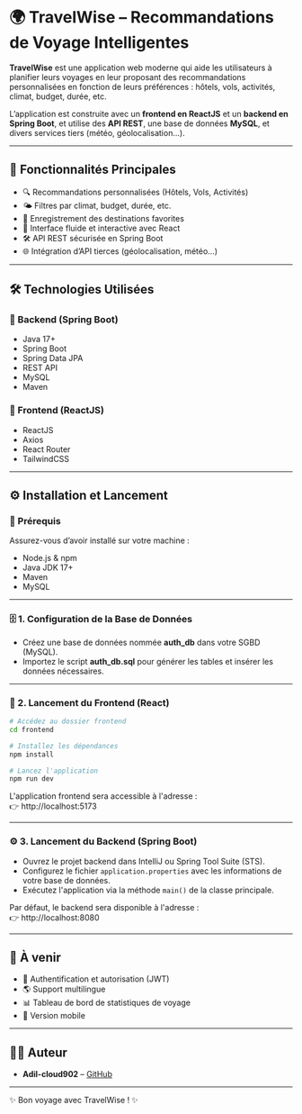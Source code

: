 # 🌍 TravelWise – Recommandations de Voyage Intelligentes

**TravelWise** est une application web moderne qui aide les utilisateurs à planifier leurs voyages en leur proposant des recommandations personnalisées en fonction de leurs préférences : hôtels, vols, activités, climat, budget, durée, etc.

L’application est construite avec un **frontend en ReactJS** et un **backend en Spring Boot**, et utilise des **API REST**, une base de données **MySQL**, et divers services tiers (météo, géolocalisation…).

---

## 🧭 Fonctionnalités Principales

- 🔍 Recommandations personnalisées (Hôtels, Vols, Activités)
- 🌤️ Filtres par climat, budget, durée, etc.
- 💾 Enregistrement des destinations favorites
- 🧭 Interface fluide et interactive avec React
- 🛠️ API REST sécurisée en Spring Boot
- 🌐 Intégration d’API tierces (géolocalisation, météo...)

---

## 🛠️ Technologies Utilisées

### 🔧 Backend (Spring Boot)
- Java 17+
- Spring Boot
- Spring Data JPA
- REST API
- MySQL
- Maven

### 🎨 Frontend (ReactJS)
- ReactJS
- Axios
- React Router
- TailwindCSS

---

## ⚙️ Installation et Lancement

### 📌 Prérequis

Assurez-vous d’avoir installé sur votre machine :

- Node.js & npm
- Java JDK 17+
- Maven
- MySQL

---

### 🗄️ 1. Configuration de la Base de Données

- Créez une base de données nommée **auth_db** dans votre SGBD (MySQL).
- Importez le script **auth_db.sql** pour générer les tables et insérer les données nécessaires.

---

### 🎨 2. Lancement du Frontend (React)

```bash
# Accédez au dossier frontend
cd frontend

# Installez les dépendances
npm install

# Lancez l'application
npm run dev
```

L'application frontend sera accessible à l'adresse :  
👉 http://localhost:5173

---

### ⚙️ 3. Lancement du Backend (Spring Boot)

- Ouvrez le projet backend dans IntelliJ ou Spring Tool Suite (STS).
- Configurez le fichier `application.properties` avec les informations de votre base de données.
- Exécutez l'application via la méthode `main()` de la classe principale.

Par défaut, le backend sera disponible à l'adresse :  
👉 http://localhost:8080

---

## 🚀 À venir

- 🔐 Authentification et autorisation (JWT)
- 🌎 Support multilingue
- 📊 Tableau de bord de statistiques de voyage
- 📱 Version mobile

---

## 🧑‍💻 Auteur

- **Adil-cloud902** – [GitHub](https://github.com/Adil-cloud902)

---


✨ Bon voyage avec TravelWise ! ✨
